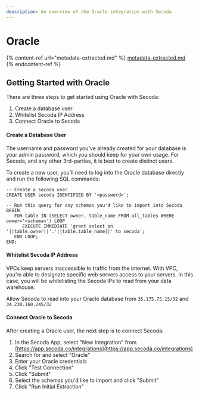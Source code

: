 ```yaml
---
description: An overview of the Oracle integration with Secoda
---
```


# Oracle

{% content-ref url="metadata-extracted.md" %}
[metadata-extracted.md](metadata-extracted.md)
{% endcontent-ref %}

## **Getting Started with Oracle** <a href="#h_3a4bfd6458" id="h_3a4bfd6458"></a>

There are three steps to get started using Oracle with Secoda:

1. Create a database user
2. Whitelist Secoda IP Address
3. Connect Oracle to Secoda

#### **Create a Database User** <a href="#h_4dd83bd377" id="h_4dd83bd377"></a>

The username and password you’ve already created for your database is your admin password, which you should keep for your own usage. For Secoda, and any other 3rd-parties, it is best to create distinct users.

To create a new user, you’ll need to log into the Oracle database directly and run the following SQL commands:

```
-- Create a secoda user
CREATE USER secoda IDENTIFIED BY '<password>';

-- Run this query for any schemas you'd like to import into Secoda
BEGIN
   FOR table IN (SELECT owner, table_name FROM all_tables WHERE owner='<schema>') LOOP
      EXECUTE IMMEDIATE 'grant select on '||table.owner||'.'||table.table_name||' to secoda';
   END LOOP;
END; 
```

#### **Whitelist Secoda IP Address** <a href="#h_dc83b40ac9" id="h_dc83b40ac9"></a>

VPCs keep servers inaccessible to traffic from the internet. With VPC, you’re able to designate specific web servers access to your servers. In this case, you will be whitelisting the Secoda IPs to read from your data warehouse.

Allow Secoda to read into your Oracle database from `35.175.75.15/32` and `34.230.160.245/32`



#### **Connect Oracle to Secoda** <a href="#h_dc83b40ac9" id="h_dc83b40ac9"></a>

After creating a Oracle user, the next step is to connect Secoda:

1. In the Secoda App, select "New Integration" from [https://app.secoda.co/integrations](https://app.secoda.co/integrations)
2. Search for and select "Oracle"
3. Enter your Oracle credentials
4. Click "Test Connection"
5. Click "Submit"
6. Select the schemas you'd like to import and click "Submit"
7. Click "Run Initial Extraction"
